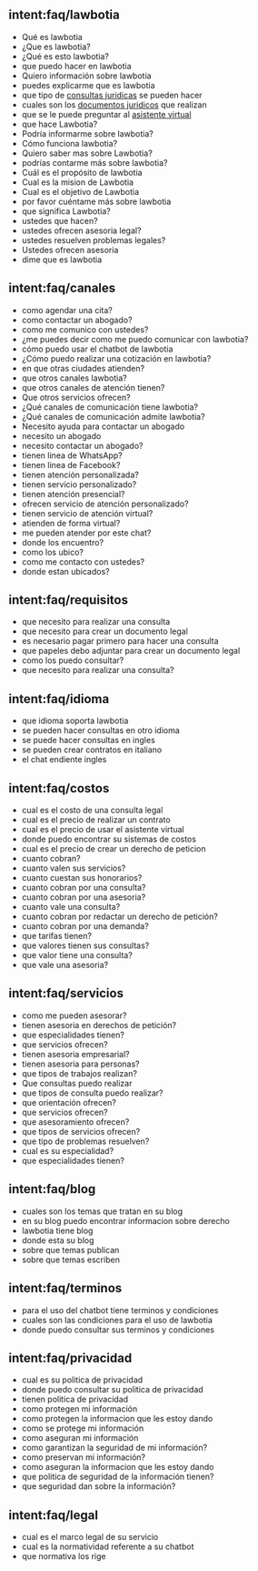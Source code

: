 ## intent:faq/lawbotia
- Qué es lawbotia
- ¿Que es lawbotia?
- ¿Qué es esto lawbotia?
- que puedo hacer en lawbotia
- Quiero información sobre lawbotia
- puedes explicarme que es lawbotia
- que tipo de [consultas juridicas](producto) se pueden hacer
- cuales son los [documentos juridicos](producto) que realizan
- que se le puede preguntar al [asistente virtual](producto)
- que hace Lawbotia?
- Podría informarme sobre lawbotia?
- Cómo funciona lawbotia?
- Quiero saber mas sobre Lawbotia?
- podrías contarme más sobre lawbotia?
- Cuál es el propósito de lawbotia
- Cual es la mision de Lawbotia
- Cual es el objetivo de Lawbotia
- por favor cuéntame más sobre lawbotia
- que significa Lawbotia?
- ustedes que hacen?
- ustedes ofrecen asesoria legal?
- ustedes resuelven problemas legales?
- Ustedes ofrecen asesoria
- dime que es lawbotia


## intent:faq/canales
- como agendar una cita?
- como contactar un abogado?
- como me comunico con ustedes?
- ¿me puedes decir como me puedo comunicar con lawbotia?
- cómo puedo usar el chatbot de lawbotia
- ¿Cómo puedo realizar una cotización en lawbotia?
- en que otras ciudades atienden?
- que otros canales lawbotia?
- que otros canales de atención tienen?
- Que otros servicios ofrecen?
- ¿Qué canales de comunicación tiene lawbotia?
- ¿Qué canales de comunicación admite lawbotia?
- Necesito ayuda para contactar un abogado
- necesito un abogado
- necesito contactar un abogado?
- tienen linea de WhatsApp?
- tienen linea de Facebook?
- tienen atención personalizada?
- tienen servicio personalizado?
- tienen atención presencial?
- ofrecen servicio de atención personalizado?
- tienen servicio de atención virtual?
- atienden de forma virtual?
- me pueden atender por este chat?
- donde los encuentro?
- como los ubico?
- como me contacto con ustedes?
- donde estan ubicados?

## intent:faq/requisitos
- que necesito para realizar una consulta
- que necesito para crear un documento legal
- es necesario pagar primero para hacer una consulta
- que papeles debo adjuntar para crear un documento legal
- como los puedo consultar?
- que necesito para realizar una consulta?


## intent:faq/idioma
- que idioma soporta lawbotia
- se pueden hacer consultas en otro idioma
- se puede hacer consultas en ingles 
- se pueden crear contratos en italiano
- el chat endiente ingles

## intent:faq/costos
- cual es el costo de una consulta legal
- cual es el precio de realizar un contrato
- cual es el precio de usar el asistente virtual
- donde puedo encontrar su sistemas de costos
- cual es el precio de crear un derecho de peticion
- cuanto cobran?
- cuanto valen sus servicios?
- cuanto cuestan sus honorarios?
- cuanto cobran por una consulta?
- cuanto cobran por una asesoria?
- cuanto vale una consulta?
- cuanto cobran por redactar un derecho de petición?
- cuanto cobran por una demanda?
- que tarifas tienen?
- que valores tienen sus consultas?
- que valor tiene una consulta?
- que vale una asesoria?


## intent:faq/servicios
- como me pueden asesorar?
- tienen asesoria en derechos de petición?
- que especialidades tienen?
- que servicios ofrecen?
- tienen asesoria empresarial?
- tienen asesoria para personas?
- que tipos de trabajos realizan?
- Que consultas puedo realizar
- que tipos de consulta puedo realizar?
- que orientación ofrecen?
- que servicios ofrecen?
- que asesoramiento ofrecen?
- que tipos de servicios ofrecen?
- que tipo de problemas resuelven?
- cual es su especialidad?
- que especialidades tienen?

## intent:faq/blog
- cuales son los temas que tratan en su blog
- en su blog puedo encontrar informacion sobre derecho
- lawbotia tiene blog
- donde esta su blog
- sobre que temas publican
- sobre que temas escriben

## intent:faq/terminos
- para el uso del chatbot tiene terminos y condiciones
- cuales son las condiciones para el uso de lawbotia
- donde puedo consultar sus terminos y condiciones

## intent:faq/privacidad
- cual es su politica de privacidad
- donde puedo consultar su politica de privacidad
- tienen politica de privacidad
- como protegen mi información
- como protegen la informacion que les estoy dando
- como se protege mi información
- como aseguran mi información
- como garantizan la seguridad de mi información?
- como preservan mi información?
- como aseguran la informacion que les estoy dando
- que politica de seguridad de la información tienen?
- que seguridad dan sobre la información?

## intent:faq/legal
- cual es el marco legal de su servicio
- cual es la normatividad referente a su chatbot
- que normativa los rige
